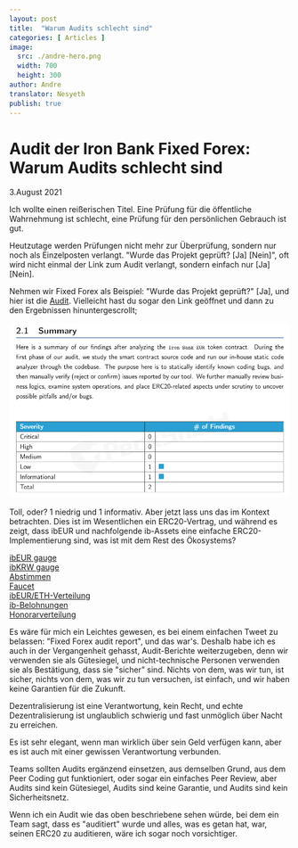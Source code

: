```yaml
---
layout: post
title:  "Warum Audits schlecht sind"
categories: [ Articles ]
image:
  src: ./andre-hero.png
  width: 700
  height: 300
author: Andre
translator: Nesyeth
publish: true
---
```


# Audit der Iron Bank Fixed Forex: Warum Audits schlecht sind

3.August 2021

Ich wollte einen reißerischen Titel. Eine Prüfung für die öffentliche Wahrnehmung ist schlecht, eine Prüfung für den persönlichen Gebrauch ist gut.

Heutzutage werden Prüfungen nicht mehr zur Überprüfung, sondern nur noch als Einzelposten verlangt. "Wurde das Projekt geprüft? [Ja] [Nein]", oft wird nicht einmal der Link zum Audit verlangt, sondern einfach nur [Ja][Nein].

Nehmen wir Fixed Forex als Beispiel: "Wurde das Projekt geprüft?" [Ja], und hier ist die [Audit](https://github.com/andrecronje/fixed-forex-audit/blob/main/PeckShield-Audit-Report-ERC20-ibEUR-v1.0.pdf). Vielleicht hast du sogar den Link geöffnet und dann zu den Ergebnissen hinuntergescrollt;

![](1.png?w=935&h=581)

Toll, oder? 1 niedrig und 1 informativ. Aber jetzt lass uns das im Kontext betrachten. Dies ist im Wesentlichen ein ERC20-Vertrag, und während es zeigt, dass ibEUR und nachfolgende ib-Assets eine einfache ERC20-Implementierung sind, was ist mit dem Rest des Ökosystems?

[ibEUR gauge](https://etherscan.io/address/0x9d7ca778d067045a9d6b871c9d28589875308018)  
[ibKRW gauge](https://etherscan.io/address/0x8992fd229b574b8083de1249bc6fd3711fda45dd)  
[Abstimmen](https://etherscan.io/address/0xd9c8620c0c0b866b7b5180d2d70093165340326d)  
[Faucet](https://etherscan.io/address/0x7d254d9adc588126edaee52a1029278180a802e8)  
[ibEUR/ETH-Verteilung](https://etherscan.io/address/0x1da8a6fe33bd35b99505d67843eec9fa124f2d4b)  
[ib-Belohnungen](https://etherscan.io/address/0x83893c4a42f8654c2dd4ff7b4a7cd0e33ae8c859)  
[Honorarverteilung](https://etherscan.io/address/0x27761efeb0c7b411e71d0fd0aee5dde35c810cc2)

Es wäre für mich ein Leichtes gewesen, es bei einem einfachen Tweet zu belassen: "Fixed Forex audit report", und das war's. Deshalb habe ich es auch in der Vergangenheit gehasst, Audit-Berichte weiterzugeben, denn wir verwenden sie als Gütesiegel, und nicht-technische Personen verwenden sie als Bestätigung, dass sie "sicher" sind. Nichts von dem, was wir tun, ist sicher, nichts von dem, was wir zu tun versuchen, ist einfach, und wir haben keine Garantien für die Zukunft.

Dezentralisierung ist eine Verantwortung, kein Recht, und echte Dezentralisierung ist unglaublich schwierig und fast unmöglich über Nacht zu erreichen.

Es ist sehr elegant, wenn man wirklich über sein Geld verfügen kann, aber es ist auch mit einer gewissen Verantwortung verbunden.

Teams sollten Audits ergänzend einsetzen, aus demselben Grund, aus dem Peer Coding gut funktioniert, oder sogar ein einfaches Peer Review, aber Audits sind kein Gütesiegel, Audits sind keine Garantie, und Audits sind kein Sicherheitsnetz.

Wenn ich ein Audit wie das oben beschriebene sehen würde, bei dem ein Team sagt, dass es "auditiert" wurde und alles, was es getan hat, war, seinen ERC20 zu auditieren, wäre ich sogar noch vorsichtiger.